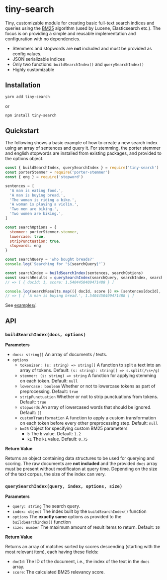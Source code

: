 # tiny-search

Tiny, customizable module for creating basic full-text search indices and queries using the [BM25](https://en.wikipedia.org/wiki/Okapi_BM25) algorithm (used by Lucene, Elasticsearch etc.). The focus is on providing a simple and reusable implementation and configuration with no dependencies.

- Stemmers and stopwords are **not** included and must be provided as config values.
- JSON serializable indices
- Only two functions: `buildSearchIndex()` and `querySearchIndex()`
- Highly customizable

## Installation

```bash
yarn add tiny-search
```

or 

```bash
npm install tiny-search
```

## Quickstart

The following shows a basic example of how to create a new search index using an array of sentences and query it. For stemming, the porter stemmer and english stopwords are installed from existing packages, and provided to the options object.

```javascript
const { buildSearchIndex, querySearchIndex } = require('tiny-search')
const porterStemmer = require('porter-stemmer')
const { eng } = require('stopword')

sentences = [
  'A man is eating food.',
  'A man is buying bread.',
  'The woman is riding a bike.',
  'A woman is playing a violin.',
  'Two men are biking.',
  'Two women are biking.',
]

const searchOptions = {
  stemmer: porterStemmer.stemmer,
  lowercase: true,
  stripPunctuation: true,
  stopwords: eng
}

const searchQuery = 'who bought breads?'
console.log(`Searching for "${searchQuery}"`)

const searchIndex = buildSearchIndex(sentences, searchOptions)
const searchResults = querySearchIndex(searchQuery, searchIndex, searchOptions)
// => [ { docId: 1, score: 1.5404450409471488 } ]

console.log(searchResults.map(({ docId, score }) => [sentences[docId], score]))
// => [ [ 'A man is buying bread.', 1.5404450409471488 ] ]
```


See [examples/](https://github.com/olastor/tiny-search/tree/main/examples).

## API

### `buildSearchIndex(docs, options)`

**Parameters**

- `docs: string[]` An array of documents / texts.
- `options`
  - `tokenizer: (s: string) => string[]` A function to split a text into an array of tokens. Default: `(s: string): string[] => s.split(/\s+/g)`
  - `stemmer: (s: string) => string` A function for applying stemming on each token. Default: `null`
  - `lowercase: boolean` Whether or not to lowercase tokens as part of preprocessing. Default: `true`
  - `stripPunctuation` Whether or not to strip punctuations from tokens. Default: `true`
  - `stopwords` An array of lowercased words that should be ignored. Default: `[]`
  - `customTransformation` A function to apply a custom transformation on each token before every other preprocessing step. Default: `null`
  - `bm25` Object for specifying custom BM25 parameters
    - `b` The `b` value. Default: `1.2`
    - `k1` The `k1` value. Default: `0.75`

**Return Value**

Returns an object containing data structures to be used for querying and scoring. The raw documents are **not included** and the provided `docs` array must be present without modificaton at query time. Depending on the size of the text corpus, the size of the index can very.

### `querySearchIndex(query, index, options, size)`

**Parameters**

- `query: string` The search query.
- `index: object` The index built by the `buildSearchIndex()` function
- `options` The **exactly same** options as provided to the `buildSearchIndex()` function
- `size: number` The maximum amount of result items to return. Default: `10`

**Return Value**

Returns an array of matches sorted by scores descending (starting with the most relevant item), each having these fields:

- `docId`: The ID of the document, i.e., the index of the text in the `docs` array.
- `score`: The calculated BM25 relevancy score.


